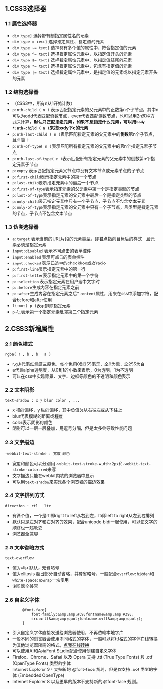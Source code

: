 ## 1.CSS3选择器

### 1.1 属性选择器

*   `div[type]` 选择带有制指定属性名的元素
*   `div[type = text]` 选择指定属性、指定值的元素
*   `div[type ~= text]` 选择具有多个值的属性中，符合指定值的元素
*   `div[type ^= text]` 选择指定属性元素中，以指定值开头的元素
*   `div[type $= text]` 选择指定属性元素中，以指定值结尾的元素
*   `div[type *= text]` 选择指定属性元素中，包含有指定值的元素
*   `div[type |= text]` 选择指定属性元素中，是指定值的元素或以指定元素开头的元素

### 1.2 结构选择器

*   （CSS3中，所有n从1开始计数）
*   `p:nth-child ( n )` 表示匹配指定元素的父元素中的正数第n个子节点，其中n可以为odd代表匹配奇数节点，even代表匹配偶数节点，也可以用2n这种方式来计算，**默认只匹配指定元素，如果不想指定什么元素，可以用`body *:nth-child ( n )`来找body下c的元素**
*   `p:nth-last-child ( n )`表示匹配指定元素的父元素中的**倒数**第n个子节点，其余同上
*   `p:nth-of-type( n )`表示匹配所有指定元素的父元素中的第n个指定元素子节点
*   `p:nth-last-of-type( n )`表示匹配所有指定元素的父元素中的倒数第n个指定元素子节点
*   `p:empty` 表示匹配指定元素父节点中没有文本节点或元素节点的子节点
*   `p:first-child`表示指定元素中的第一个节点
*   `p:last-child`表示指定元素中的最后一个节点
*   `p:first-of-type`表示指定元素的父元素中第一个是指定类型的节点
*   `p:last-of-type`表示指定元素的父元素中最后一个是指定类型的节点
*   `p:only-child`表示指定元素中只有一个子节点，子节点不包含文本元素
*   `p:only-of-type`表示指定元素的父元素中只有一个子节点，且类型是指定元素的节点，子节点不包含文本节点

### 1.3 伪类选择器

*   `a:target` 表示当前的URL片段的元素类型，即锚点指向目标后的样式，且元素必须是指定元素
*   `input:disabled` 表示不可点击的表单控件
*   `input:enabled` 表示可点击的表单控件
*   `input:checked` 表示已选中的checkbox或者radio
*   `p:first-line`表示指定元素中的第一行
*   `p:first-letter`表示指定元素中的第一个字符
*   `p::selection` 表示指定元素在用户选中文字时
*   `p::before`生成内容在指定元素之前
*   `p::after`生成内容在指定元素之后*   `content`属性，用来在css中添加字符，配合before和after使用
*   `li:not( p )`表示排除指定元素
*   `p~li`表示第一个指定元素毗邻第二个指定元素

## 2.CSS3新增属性

### 2.1 颜色模式

`rgba( r , b , b , a )`

*   r,g,b代表红绿蓝三原色，每个色用0到255表示，全0为黑，全255为白
*   a代表alpha透明度，从0到1的小数来表示，0为透明，1为不透明
*   可以在css中实现背景、文字、边框等颜色的不透明和颜色表示

### 2.2 文本阴影

`text-shadow : x y blur color , ...`

*   x 横向偏移，y 纵向偏移，其中负值为从右往左或从下往上
*   blur代表模糊的距离或程度
*   color表示阴影的颜色
*   阴影可以一层一层叠加，用逗号分隔，但是太多会导致性能问题

### 2.3 文字描边

`-webkit-text-stroke : 宽度 颜色`

*   宽度和颜色可以分别用`-webkit-text-stroke-width:2px`和`-webkit-text-stroke-color:red`来写
*   文字描边只能在webkit内核的浏览器中显示
*   可以用`text-shadow`来实现各个浏览器的描边效果

### 2.4 文字排列方式

`direction : rtl | ltr`

*   有两个值，一个是rtl即right to left从右到左，ltr即left to right从左到右排列
*   默认只是左对齐和右对齐的效果，配合unicode-bidi一起使用，可以使文字的顺序也一起改变
*   浏览器全兼容

### 2.5 文本省略方式

`text-overflow`

*   值为clip 默认，无省略号
*   值为ellipsis 超出部分自动省略，并带省略号，一般配合`overflow:hidden`和`white-space:nowrap`一块使用
*   浏览器全兼容

### 2.6 自定义字体

            @font-face{
                font-family:&amp;amp;#39;fontname&amp;amp;#39;;
                src:url(&amp;amp;quot;fontname.woff&amp;amp;quot;);
            }

*   引入自定义字体直接发送给浏览器使用，不再依赖本地字库
*   一般不同的浏览器会使用不同格式的字体，一般可以将ttf格式的字体在线转换为其他浏览器所需的格式，[点我在线转换](https://www.fontsquirrel.com/fontface/generator)
*   可以使用AI和AsiaFont Studio配合使用创建自定义字体
*   Firefox、Chrome、Safari 以及 Opera 支持 .ttf (True Type Fonts) 和 .otf (OpenType Fonts) 类型的字体
*   Internet Explorer 9+ 支持新的 @font-face 规则，但是仅支持 .eot 类型的字体 (Embedded OpenType)
*   Internet Explorer 8 以及更早的版本不支持新的 @font-face 规则。
